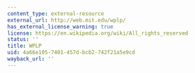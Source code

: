 ```yaml
---
content_type: external-resource
external_url: http://web.mit.edu/wplp/
has_external_license_warning: true
license: https://en.wikipedia.org/wiki/All_rights_reserved
status: ''
title: WPLP
uid: 4a66e105-7401-457d-bcb2-742f21a5e9cd
wayback_url: ''
---
```

